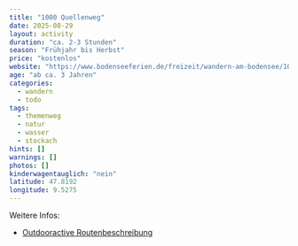 ```yaml
---
title: "1000 Quellenweg"
date: 2025-08-29
layout: activity
duration: "ca. 2-3 Stunden"
season: "Frühjahr bis Herbst"
price: "kostenlos"
website: "https://www.bodenseeferien.de/freizeit/wandern-am-bodensee/1000-quellenweg-wandern-stockach-art-1247"
age: "ab ca. 3 Jahren"
categories:
  - wandern
  - todo
tags:
  - themenweg
  - natur
  - wasser
  - stockach
hints: []
warnings: []
photos: []
kinderwagentauglich: "nein"
latitude: 47.8192
longitude: 9.5275
---
```



Weitere Infos:
- [Outdooractive Routenbeschreibung](https://www.outdooractive.com/de/route/themenweg/bodensee-bw-/1000-quellenweg/804002302/)